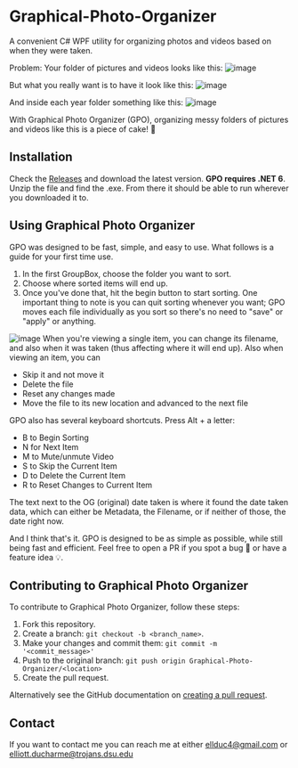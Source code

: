 # Graphical-Photo-Organizer
A convenient C# WPF utility for organizing photos and videos based on when they were taken.

Problem: Your folder of pictures and videos looks like this:
![image](https://user-images.githubusercontent.com/56001219/156902615-aad8f019-0719-4e37-ac2a-bd57f4133d89.png)

But what you really want is to have it look like this:
![image](https://user-images.githubusercontent.com/56001219/156902653-2a078b6f-750b-44d3-9f57-0ef58215458a.png)

And inside each year folder something like this:
![image](https://user-images.githubusercontent.com/56001219/156902676-0b3c4f65-1c29-48d7-821f-9f93124d69a1.png)

With Graphical Photo Organizer (GPO), organizing messy folders of pictures and videos like this is a piece of cake! 🍰

## Installation
Check the [Releases](https://github.com/ellman12/Graphical-Photo-Organizer/releases) and download the latest version. **GPO requires .NET 6**.<br>
Unzip the file and find the .exe. From there it should be able to run wherever you downloaded it to.

## Using Graphical Photo Organizer
GPO was designed to be fast, simple, and easy to use. What follows is a guide for your first time use.<br>
1. In the first GroupBox, choose the folder you want to sort.
2. Choose where sorted items will end up.
3. Once you've done that, hit the begin button to start sorting. One important thing to note is you can quit sorting whenever you want; GPO moves each file individually as you sort so there's no need to "save" or "apply" or anything.

![image](https://user-images.githubusercontent.com/56001219/156902959-84fe5dcf-a109-40e5-9860-68584933bb37.png)
When you're viewing a single item, you can change its filename, and also when it was taken (thus affecting where it will end up).
Also when viewing an item, you can
* Skip it and not move it
* Delete the file
* Reset any changes made
* Move the file to its new location and advanced to the next file

GPO also has several keyboard shortcuts. Press Alt + a letter:
* B to Begin Sorting
* N for Next Item
* M to Mute/unmute Video
* S to Skip the Current Item
* D to Delete the Current Item
* R to Reset Changes to Current Item

The text next to the OG (original) date taken is where it found the date taken data, which can either be Metadata, the Filename, or if neither of those, the date right now.

And I think that's it. GPO is designed to be as simple as possible, while still being fast and efficient.
Feel free to open a PR if you spot a bug 🐛 or have a feature idea 💡.

## Contributing to Graphical Photo Organizer
To contribute to Graphical Photo Organizer, follow these steps:

1. Fork this repository.
2. Create a branch: `git checkout -b <branch_name>`.
3. Make your changes and commit them: `git commit -m '<commit_message>'`
4. Push to the original branch: `git push origin Graphical-Photo-Organizer/<location>`
5. Create the pull request.

Alternatively see the GitHub documentation on [creating a pull request](https://help.github.com/en/github/collaborating-with-issues-and-pull-requests/creating-a-pull-request).

## Contact
If you want to contact me you can reach me at either ellduc4@gmail.com or elliott.ducharme@trojans.dsu.edu
